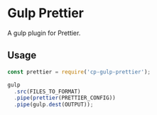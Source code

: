 # Gulp Prettier

A gulp plugin for Prettier.

## Usage

```js
const prettier = require('cp-gulp-prettier');

gulp
  .src(FILES_TO_FORMAT)
  .pipe(prettier(PRETTIER_CONFIG))
  .pipe(gulp.dest(OUTPUT));
```
